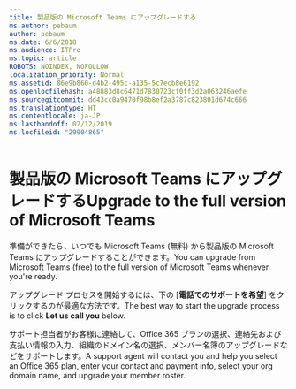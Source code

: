 ```yaml
---
title: 製品版の Microsoft Teams にアップグレードする
ms.author: pebaum
author: pebaum
ms.date: 6/6/2018
ms.audience: ITPro
ms.topic: article
ROBOTS: NOINDEX, NOFOLLOW
localization_priority: Normal
ms.assetid: 86e9b860-d4b2-495c-a135-5c7ecb8e6192
ms.openlocfilehash: a48883d8c6471d7830723cf0ff3d2a063246aefe
ms.sourcegitcommit: dd43cc0a9470f98b8ef2a3787c823801d674c666
ms.translationtype: HT
ms.contentlocale: ja-JP
ms.lasthandoff: 02/12/2019
ms.locfileid: "29904865"
---
```

# <a name="upgrade-to-the-full-version-of-microsoft-teams"></a><span data-ttu-id="ef89d-102">製品版の Microsoft Teams にアップグレードする</span><span class="sxs-lookup"><span data-stu-id="ef89d-102">Upgrade to the full version of Microsoft Teams</span></span>

<span data-ttu-id="ef89d-103">準備ができたら、いつでも Microsoft Teams (無料) から製品版の Microsoft Teams にアップグレードすることができます。</span><span class="sxs-lookup"><span data-stu-id="ef89d-103">You can upgrade from Microsoft Teams (free) to the full version of Microsoft Teams whenever you're ready.</span></span>
  
<span data-ttu-id="ef89d-104">アップグレード プロセスを開始するには、下の [**電話でのサポートを希望**] をクリックするのが最適な方法です。</span><span class="sxs-lookup"><span data-stu-id="ef89d-104">The best way to start the upgrade process is to click **Let us call you** below.</span></span> 
  
<span data-ttu-id="ef89d-105">サポート担当者がお客様に連絡して、Office 365 プランの選択、連絡先および支払い情報の入力、組織のドメイン名の選択、メンバー名簿のアップグレードなどをサポートします。</span><span class="sxs-lookup"><span data-stu-id="ef89d-105">A support agent will contact you and help you select an Office 365 plan, enter your contact and payment info, select your org domain name, and upgrade your member roster.</span></span>
  

